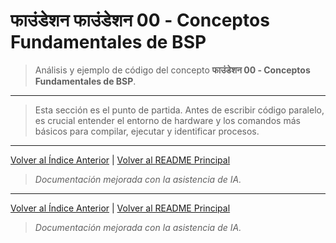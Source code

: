 # फाउंडेशन फाउंडेशन 00 - Conceptos Fundamentales de BSP

> Análisis y ejemplo de código del concepto **फाउंडेशन 00 - Conceptos Fundamentales de BSP**.

---

> Esta sección es el punto de partida. Antes de escribir código paralelo, es crucial entender el entorno de hardware y los comandos más básicos para compilar, ejecutar y identificar procesos.


---
[Volver al Índice Anterior](../README.md) | [Volver al README Principal](../../README.md)

> *Documentación mejorada con la asistencia de IA.*

---
[Volver al Índice Anterior](../README.md) | [Volver al README Principal](../../README.md)

> *Documentación mejorada con la asistencia de IA.*
